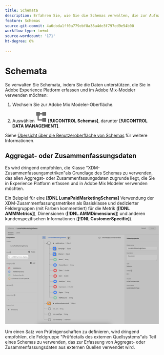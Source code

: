 ```yaml
---
title: Schemata
description: Erfahren Sie, wie Sie die Schemas verwalten, die zur Aufnahme von Daten in Adobe Mix Model erforderlich sind.
feature: Schemas
source-git-commit: 4a6cbda1ff0a779ebf8a38a4de3f797ed9e54b00
workflow-type: tm+mt
source-wordcount: '171'
ht-degree: 6%

---
```



# Schemata

So verwalten Sie Schemata, indem Sie die Daten unterstützen, die Sie in Adobe Experience Platform erfassen und im Adobe Mix-Modeler verwenden möchten:

1. Wechseln Sie zur Adobe Mix Modeler-Oberfläche.

1. Auswählen ![Schemas](../assets/icons/Schemas.svg) **[!UICONTROL Schemas]**, darunter **[!UICONTROL DATA MANAGEMENT]**.

Siehe [Übersicht über die Benutzeroberfläche von Schemas](https://experienceleague.adobe.com/docs/experience-platform/xdm/ui/overview.html?lang=de) für weitere Informationen.

## Aggregat- oder Zusammenfassungsdaten

Es wird dringend empfohlen, die Klasse &quot;XDM-Zusammenfassungsmetriken&quot;als Grundlage des Schemas zu verwenden, das allen Aggregat- oder Zusammenfassungsdaten zugrunde liegt, die Sie in Experience Platform erfassen und in Adobe Mix Modeler verwenden möchten.

Ein Beispiel für eine **[!DNL LumaPaidMarketingSchema]** Verwendung der XDM-Zusammenfassungsmetriken als Basisklasse und dedizierter Feldergruppen (mit Farben kommentiert) für die Metrik (**[!DNL AMMMetrics]**), Dimensionen (**[!DNL AMMDimensions]**) und anderen kundenspezifischen Informationen (**[!DNL CustomerSpecific]**).

![Zusammenfassungsschema](../assets/summary-schema.png)

Um einen Satz von Prüfeigenschaften zu definieren, wird dringend empfohlen, die Feldgruppe &quot;Prüfdetails des externen Quellsystems&quot;als Teil eines Schemas zu verwenden, das zur Erfassung von Aggregat- oder Zusammenfassungsdaten aus externen Quellen verwendet wird.
